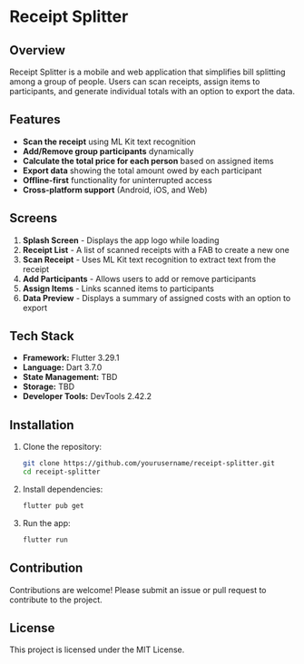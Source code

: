 # Receipt Splitter

## Overview
Receipt Splitter is a mobile and web application that simplifies bill splitting among a group of people. Users can scan receipts, assign items to participants, and generate individual totals with an option to export the data.

## Features
- **Scan the receipt** using ML Kit text recognition
- **Add/Remove group participants** dynamically
- **Calculate the total price for each person** based on assigned items
- **Export data** showing the total amount owed by each participant
- **Offline-first** functionality for uninterrupted access
- **Cross-platform support** (Android, iOS, and Web)

## Screens
1. **Splash Screen** - Displays the app logo while loading
2. **Receipt List** - A list of scanned receipts with a FAB to create a new one
3. **Scan Receipt** - Uses ML Kit text recognition to extract text from the receipt
4. **Add Participants** - Allows users to add or remove participants
5. **Assign Items** - Links scanned items to participants
6. **Data Preview** - Displays a summary of assigned costs with an option to export

## Tech Stack
- **Framework:** Flutter 3.29.1
- **Language:** Dart 3.7.0
- **State Management:** TBD
- **Storage:** TBD
- **Developer Tools:** DevTools 2.42.2

## Installation
1. Clone the repository:
   ```sh
   git clone https://github.com/yourusername/receipt-splitter.git
   cd receipt-splitter
   ```
2. Install dependencies:
   ```sh
   flutter pub get
   ```
3. Run the app:
   ```sh
   flutter run
   ```

## Contribution
Contributions are welcome! Please submit an issue or pull request to contribute to the project.

## License
This project is licensed under the MIT License.

